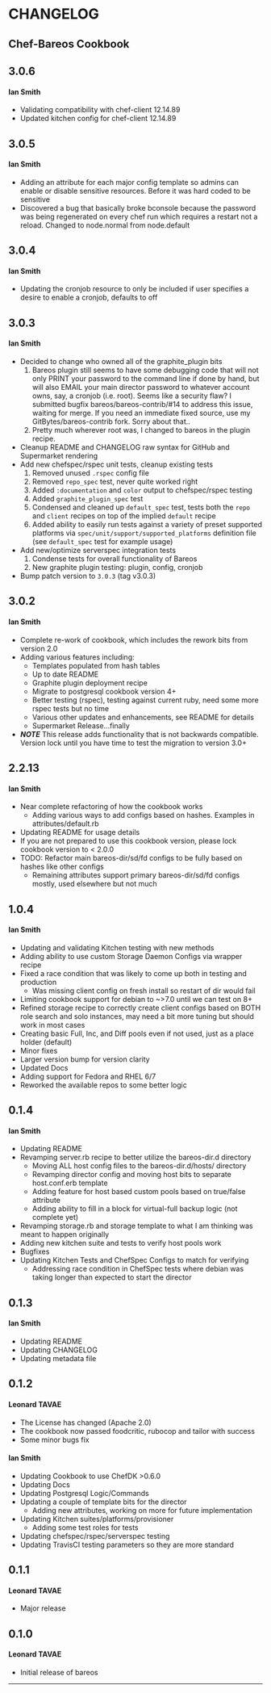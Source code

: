 CHANGELOG
=========
Chef-Bareos Cookbook
--------------------

3.0.6
-----
#### Ian Smith
  * Validating compatibility with chef-client 12.14.89
  * Updated kitchen config for chef-client 12.14.89

3.0.5
-----
#### Ian Smith
  * Adding an attribute for each major config template so admins can enable or disable sensitive resources. Before it was hard coded to be sensitive
  * Discovered a bug that basically broke bconsole because the password was being regenerated on every chef run which requires a restart not a reload. Changed to node.normal from node.default

3.0.4
-----
#### Ian Smith
  * Updating the cronjob resource to only be included if user specifies a desire to enable a cronjob, defaults to off

3.0.3
-----
#### Ian Smith
  * Decided to change who owned all of the graphite_plugin bits
    1. Bareos plugin still seems to have some debugging code that will not only PRINT your password to the command line if done by hand, but will also EMAIL your main director password to whatever account owns, say, a cronjob (i.e. root). Seems like a security flaw? I submitted bugfix bareos/bareos-contrib/#14 to address this issue, waiting for merge. If you need an immediate fixed source, use my GitBytes/bareos-contrib fork. Sorry about that..
    1. Pretty much wherever root was, I changed to bareos in the plugin recipe.
  * Cleanup README and CHANGELOG raw syntax for GitHub and Supermarket rendering
  * Add new chefspec/rspec unit tests, cleanup existing tests
    1. Removed unused `.rspec` config file
    1. Removed `repo_spec` test, never quite worked right
    1. Added `:documentation` and `color` output to chefspec/rspec testing
    1. Added `graphite_plugin_spec` test
    1. Condensed and cleaned up `default_spec` test, tests both the `repo` and `client` recipes on top of the implied `default` recipe
    1. Added ability to easily run tests against a variety of preset supported platforms via `spec/unit/support/supported_platforms` definition file (see `default_spec` test for example usage)
  * Add new/optimize serverspec integration tests
    1. Condense tests for overall functionality of Bareos
    1. New graphite plugin testing: plugin, config, cronjob
  * Bump patch version to `3.0.3` (tag v3.0.3)

3.0.2
-----
#### Ian Smith
  * Complete re-work of cookbook, which includes the rework bits from version 2.0
  * Adding various features including:
    * Templates populated from hash tables
    * Up to date README
    * Graphite plugin deployment recipe
    * Migrate to postgresql cookbook version 4+
    * Better testing (rspec), testing against current ruby, need some more rspec tests but no time
    * Various other updates and enhancements, see README for details
    * Supermarket Release...finally
  * ***NOTE*** This release adds functionality that is not backwards compatible. Version lock until you have time to test the migration to version 3.0+

2.2.13
------
#### Ian Smith
  * Near complete refactoring of how the cookbook works
    * Adding various ways to add configs based on hashes. Examples in attributes/default.rb
  * Updating README for usage details
  * If you are not prepared to use this cookbook version, please lock cookbook version to < 2.0.0
  * TODO: Refactor main bareos-dir/sd/fd configs to be fully based on hashes like other configs
    * Remaining attributes support primary bareos-dir/sd/fd configs mostly, used elsewhere but not much

1.0.4
-----
#### Ian Smith
  * Updating and validating Kitchen testing with new methods
  * Adding ability to use custom Storage Daemon Configs via wrapper recipe
  * Fixed a race condition that was likely to come up both in testing and production
    * Was missing client config on fresh install so restart of dir would fail
  * Limiting cookbook support for debian to ~>7.0 until we can test on 8+
  * Refined storage recipe to correctly create client configs based on BOTH role search and solo instances, may need a bit more tuning but should work in most cases
  * Creating basic Full, Inc, and Diff pools even if not used, just as a place holder (default)
  * Minor fixes
  * Larger version bump for version clarity
  * Updated Docs
  * Adding support for Fedora and RHEL 6/7
  * Reworked the available repos to some better logic

0.1.4
-----
#### Ian Smith
  * Updating README
  * Revamping server.rb recipe to better utilize the bareos-dir.d directory
    * Moving ALL host config files to the bareos-dir.d/hosts/ directory
    * Revamping director config and moving host bits to separate host.conf.erb template
    * Adding feature for host based custom pools based on true/false attribute
    * Adding ability to fill in a block for virtual-full backup logic (not complete yet)
  * Revamping storage.rb and storage template to what I am thinking was meant to happen originally
  * Adding new kitchen suite and tests to verify host pools work
  * Bugfixes
  * Updating Kitchen Tests and ChefSpec Configs to match for verifying
    * Addressing race condition in ChefSpec tests where debian was taking
      longer than expected to start the director

0.1.3
-----
#### Ian Smith
  * Updating README
  * Updating CHANGELOG
  * Updating metadata file

0.1.2
-----
#### Leonard TAVAE
  * The License has changed (Apache 2.0)
  * The cookbook now passed foodcritic, rubocop and tailor with success
  * Some minor bugs fix

#### Ian Smith
  * Updating Cookbook to use ChefDK >0.6.0
  * Updating Docs
  * Updating Postgresql Logic/Commands
  * Updating a couple of template bits for the director
    * Adding new attributes, working on more for future implementation
  * Updating Kitchen suites/platforms/provisioner
    * Adding some test roles for tests
  * Updating chefspec/rspec/serverspec testing
  * Updating TravisCI testing parameters so they are more standard

0.1.1
-----
#### Leonard TAVAE
  * Major release

0.1.0
-----
#### Leonard TAVAE
  * Initial release of bareos
- - -
